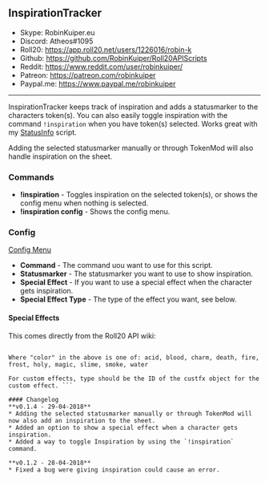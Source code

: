 ## InspirationTracker

* Skype: RobinKuiper.eu
* Discord: Atheos#1095
* Roll20: https://app.roll20.net/users/1226016/robin-k
* Github: https://github.com/RobinKuiper/Roll20APIScripts
* Reddit: https://www.reddit.com/user/robinkuiper/
* Patreon: https://patreon.com/robinkuiper
* Paypal.me: https://www.paypal.me/robinkuiper

---

InspirationTracker keeps track of inspiration and adds a statusmarker to the characters token(s). You can also easily toggle inspiration with the command `!inspiration` when you have token(s) selected.
Works great with my [StatusInfo](https://github.com/RobinKuiper/Roll20APIScripts/tree/master/StatusInfo) script.

Adding the selected statusmarker manually or through TokenMod will also handle inspiration on the sheet.

### Commands

* **!inspiration** - Toggles inspiration on the selected token(s), or shows the config menu when nothing is selected.
* **!inspiration config** - Shows the config menu.

### Config
[Config Menu](https://i.imgur.com/E4W9Gkc.png "Config Menu")

* **Command** - The command uou want to use for this script.
* **Statusmarker** - The statusmarker you want to use to show inspiration.
* **Special Effect** - If you want to use a special effect when the character gets inspiration.
* **Special Effect Type** - The type of the effect you want, see below.

#### Special Effects
This comes directly from the Roll20 API wiki:

``` For built-in effects type should be a string and be one of the following:beam-color, bomb-color, breath-color, bubbling-color, burn-color, burst-color, explode-color, glow-color, missile-color, nova-color, splatter-color

Where "color" in the above is one of: acid, blood, charm, death, fire, frost, holy, magic, slime, smoke, water

For custom effects, type should be the ID of the custfx object for the custom effect. ```

#### Changelog
**v0.1.4 - 29-04-2018**
* Adding the selected statusmarker manually or through TokenMod will now also add an inspiration to the sheet.
* Added an option to show a special effect when a character gets inspiration.
* Added a way to toggle Inspiration by using the `!inspiration` command.

**v0.1.2 - 28-04-2018**
* Fixed a bug were giving inspiration could cause an error.
